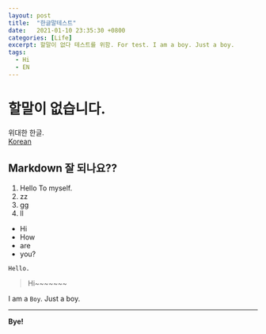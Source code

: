 ```yaml
---
layout: post
title:  "한글말테스트"
date:   2021-01-10 23:35:30 +0800
categories: [Life]
excerpt: 할말이 없다 테스트를 위함. For test. I am a boy. Just a boy.
tags:
  - Hi
  - EN
---
```


# 할말이 없습니다.  
위대한 한글.  
[Korean](https://www.google.com/search?source=hp&ei=msT9X6XvNIytoATjooPwDQ&q=Korean&oq=Korean&gs_lcp=CgZwc3ktYWIQAzIICAAQsQMQgwEyBAgAEAMyBQgAELEDMgIIADIICAAQsQMQgwEyAggAMgUIABCxAzICCAAyAggAMgIIAFCIBViBCWD-CWgAcAB4AIABd4gBmAWSAQMwLjaYAQCgAQGqAQdnd3Mtd2l6&sclient=psy-ab&ved=0ahUKEwilpNCJ35buAhWMFogKHWPRAN4Q4dUDCAc&uact=5)  

## Markdown 잘 되나요??  
1. Hello To myself.  
2. zz
3. gg
4. ll
- Hi
- How
- are
- you?  

```  
Hello.
```  
> Hi~~~~~~~  

I am a ```Boy```. Just a boy.  

---

**Bye!**  
